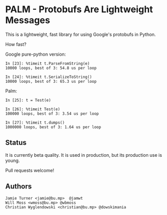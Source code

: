 PALM - Protobufs Are Lightweight Messages
=========================================

This is a lightweight, fast library for using Google's protobufs in Python.

How fast?

Google pure-python version:

    In [23]: %timeit t.ParseFromString(e)
    10000 loops, best of 3: 54.8 us per loop

    In [24]: %timeit t.SerializeToString()
    10000 loops, best of 3: 65.3 us per loop

Palm:

    In [25]: t = Test(e)

    In [26]: %timeit Test(e)
    100000 loops, best of 3: 3.54 us per loop

    In [27]: %timeit t.dumps()
    1000000 loops, best of 3: 1.64 us per loop

Status
------

It is currently beta quality.  It is used in production, but its
production use is young.

Pull requests welcome!

Authors
-------

    Jamie Turner <jamie@bu.mp>  @jamwt
    Will Moss <wmoss@bu.mp> @wbmoss
    Christian Wyglendowski <christian@bu.mp> @dowskimania
